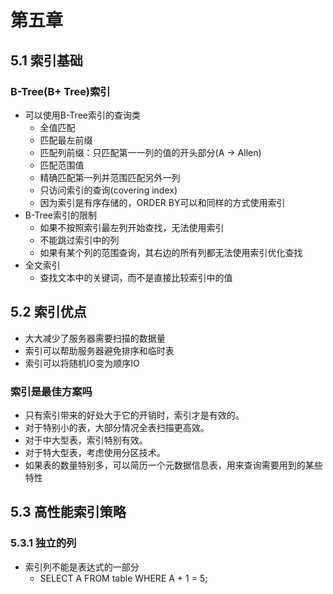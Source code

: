 # 第五章
## 5.1 索引基础
### B-Tree(B+ Tree)索引
* 可以使用B-Tree索引的查询类
	* 全值匹配
	* 匹配最左前缀
	* 匹配列前缀：只匹配第一一列的值的开头部分(A -> Allen)
	* 匹配范围值
	* 精确匹配第一列并范围匹配另外一列
	* 只访问索引的查询(covering index)
	* 因为索引是有序存储的，ORDER BY可以和同样的方式使用索引
* B-Tree索引的限制
	* 如果不按照索引最左列开始查找，无法使用索引
	* 不能跳过索引中的列
	* 如果有某个列的范围查询，其右边的所有列都无法使用索引优化查找
* 全文索引
	* 查找文本中的关键词，而不是直接比较索引中的值

## 5.2 索引优点
* 大大减少了服务器需要扫描的数据量
* 索引可以帮助服务器避免排序和临时表
* 索引可以将随机IO变为顺序IO

### 索引是最佳方案吗
* 只有索引带来的好处大于它的开销时，索引才是有效的。
* 对于特别小的表，大部分情况全表扫描更高效。
* 对于中大型表，索引特别有效。
* 对于特大型表，考虑使用分区技术。
* 如果表的数量特别多，可以简历一个元数据信息表，用来查询需要用到的某些特性

## 5.3 高性能索引策略
### 5.3.1 独立的列
* 索引列不能是表达式的一部分
	* SELECT A FROM table WHERE A + 1 = 5;
	